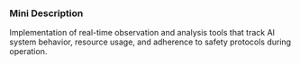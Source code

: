 ### Mini Description

Implementation of real-time observation and analysis tools that track AI system behavior, resource usage, and adherence to safety protocols during operation.

